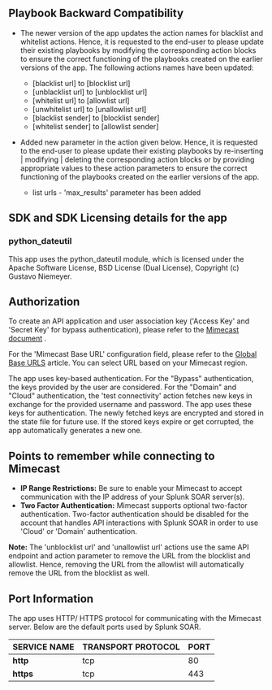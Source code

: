 ## Playbook Backward Compatibility

- The newer version of the app updates the action names for blacklist and whitelist actions.
  Hence, it is requested to the end-user to please update their existing playbooks by modifying
  the corresponding action blocks to ensure the correct functioning of the playbooks created on
  the earlier versions of the app. The following actions names have been updated:

  - [blacklist url] to [blocklist url]
  - [unblacklist url] to [unblocklist url]
  - [whitelist url] to [allowlist url]
  - [unwhitelist url] to [unallowlist url]
  - [blacklist sender] to [blocklist sender]
  - [whitelist sender] to [allowlist sender]

- Added new parameter in the action given below. Hence, it is requested to the end-user to please
  update their existing playbooks by re-inserting | modifying | deleting the corresponding
  action blocks or by providing appropriate values to these action parameters to ensure the
  correct functioning of the playbooks created on the earlier versions of the app.

  - list urls - 'max_results' parameter has been added

## SDK and SDK Licensing details for the app

### python_dateutil

This app uses the python_dateutil module, which is licensed under the Apache Software License, BSD
License (Dual License), Copyright (c) Gustavo Niemeyer.

## Authorization

To create an API application and user association key ('Access Key' and 'Secret Key' for bypass
authentication), please refer to the [Mimecast
document](https://community.mimecast.com/s/article/Managing-API-Applications-505230018) .

For the 'Mimecast Base URL' configuration field, please refer to the [Global Base
URLS](https://integrations.mimecast.com/documentation/api-overview/global-base-urls/) article. You
can select URL based on your Mimecast region.

The app uses key-based authentication. For the "Bypass" authentication, the keys provided by the
user are considered. For the "Domain" and "Cloud" authentication, the 'test connectivity' action
fetches new keys in exchange for the provided username and password. The app uses these keys for
authentication. The newly fetched keys are encrypted and stored in the state file for future use. If
the stored keys expire or get corrupted, the app automatically generates a new one.

## Points to remember while connecting to Mimecast

- **IP Range Restrictions:** Be sure to enable your Mimecast to accept communication with the IP
  address of your Splunk SOAR server(s).
- **Two Factor Authentication:** Mimecast supports optional two-factor authentication. Two-factor
  authentication should be disabled for the account that handles API interactions with Splunk SOAR
  in order to use 'Cloud' or 'Domain' authentication.

**Note:** The 'unblocklist url' and 'unallowlist url' actions use the same API endpoint and action
parameter to remove the URL from the blocklist and allowlist. Hence, removing the URL from the
allowlist will automatically remove the URL from the blocklist as well.

## Port Information

The app uses HTTP/ HTTPS protocol for communicating with the Mimecast server. Below are the default
ports used by Splunk SOAR.

| SERVICE NAME | TRANSPORT PROTOCOL | PORT |
|--------------|--------------------|------|
| **http** | tcp | 80 |
| **https** | tcp | 443 |
